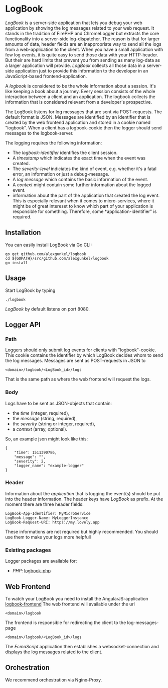 # LogBook

*LogBook* is a server-side application that lets you debug your web application by showing
the log messages related to your web request. It stands in the tradition of FirePHP and
ChromeLogger but extracts the core functionality into a server-side log-dispatcher.
The reason is that for larger amounts of data, header fields are an inappropriate way to send
all the logs from a web-application to the client. When you have a small application with
few log events, it is quite easy to send those data with your HTTP-header. But their are hard
limits that prevent you from sending as many log-data as a larger application will provide. *LogBook*
collects all those data in a server-side application just to provide this information to the
developer in an JavaScript-based frontend-application.

A *logbook* is considered to be the whole information about a session. It's like keeping a book about
a journey. Every session consists of the whole interaction between a client and an application.
The logbook collects the information that is considered relevant from a developer's prospective.

The LogBook listens for log messages that are sent via POST-requests. The default format is JSON. Messages are
identified by an identifier that is created by the web frontend application and stored in a cookie named "logbook".
When a client has a logbook-cookie then the logger should send messages to the logbook-server.

The logging requires the following information:
* The *logbook-identifier* identifies the client session.
* A *timestamp* which indicates the exact time when the event was created.
* The *severity-level* indiciates the kind of event, e.g. whether it's a fatal error, an information
or just a debug-message.
* A *log message* which contains the basic information of the event.
* A *context* might contain some further information about the logged event.
* information about the part of the application that created the log event. This is especially
relevant when it comes to micro-services, where it might be of great intereset to know which
part of your application is responsible for something. Therefore, some *application-identifier"
is required.

## Installation
You can easily install LogBook via Go CLI:

    go get github.com/alexgunkel/logbook
    cd ${GOPATH}/src/github.com/alexgunkel/logbook
    go install

## Usage
Start LogBook by typing

    ./logbook

*LogBook* by default listens on port 8080.

## Logger API
### Path
Loggers should only submit log events for clients with "logbook"-cookie. This cookie contains the identifier by which
LogBook decides whom to send the log messages. Messages are sent as POST-requests in JSON to

    <domain>/logbook/<LogBook_id>/logs

That is the same path as where the web frontend will request the logs.

### Body
Logs have to be sent as JSON-objects that contain:
* the *time* (integer, required),
* the *message* (string, required),
* the *severity* (string or integer, required),
* a *context* (array, optional).

So, an example json might look like this:

    {
        "time": 1511390786,
        "message": "",
        "severity": 2,
        "logger_name": "example-logger"
    }

### Header
Information about the *application* that is logging the event(s) should be put into the header
information. The header keys have *LogBook* as prefix. At the moment there are three header
fields:

    LogBook-App-Identifier: MyMicroService
    LogBook-Logger-Name: MyLoggerInstance
    LogBook-Request-URI: https://my.lovely.app

These informations are not required but highly recommended. You should use them to make your
logs more helpfull

### Existing packages

Logger packages are available for:
* *PHP*: [logbook-php](https://github.com/axel-kummer/logbook-php)

## Web Frontend
To watch your LogBook you need to install the AngularJS-application
[logbook-frontend](https://github.com/XenosEleatikos/logbook-frontend)
The web frontend will available under the url

    <domain>/logbook

The frontend is responsible for redirecting the client to the log-messages-page

    <domain>/logbook/<LogBook_id>/logs

The *EcmaScript* application then establishes a websocket-connection and displays the log messages related to the client.

## Orchestration
We recommend orchestration via Nginx-Proxy.